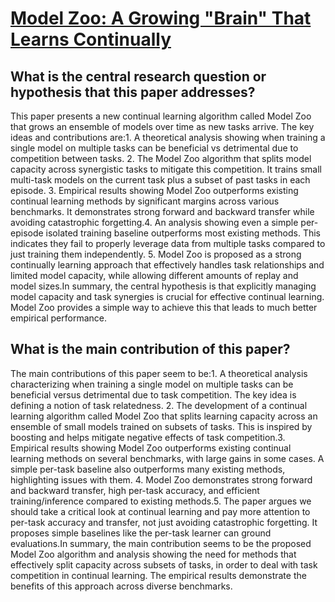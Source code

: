 # [Model Zoo: A Growing "Brain" That Learns Continually](https://arxiv.org/abs/2106.03027v3)

## What is the central research question or hypothesis that this paper addresses?

This paper presents a new continual learning algorithm called Model Zoo that grows an ensemble of models over time as new tasks arrive. The key ideas and contributions are:1. A theoretical analysis showing when training a single model on multiple tasks can be beneficial vs detrimental due to competition between tasks. 2. The Model Zoo algorithm that splits model capacity across synergistic tasks to mitigate this competition. It trains small multi-task models on the current task plus a subset of past tasks in each episode. 3. Empirical results showing Model Zoo outperforms existing continual learning methods by significant margins across various benchmarks. It demonstrates strong forward and backward transfer while avoiding catastrophic forgetting.4. An analysis showing even a simple per-episode isolated training baseline outperforms most existing methods. This indicates they fail to properly leverage data from multiple tasks compared to just training them independently. 5. Model Zoo is proposed as a strong continually learning approach that effectively handles task relationships and limited model capacity, while allowing different amounts of replay and model sizes.In summary, the central hypothesis is that explicitly managing model capacity and task synergies is crucial for effective continual learning. Model Zoo provides a simple way to achieve this that leads to much better empirical performance.


## What is the main contribution of this paper?

The main contributions of this paper seem to be:1. A theoretical analysis characterizing when training a single model on multiple tasks can be beneficial versus detrimental due to task competition. The key idea is defining a notion of task relatedness. 2. The development of a continual learning algorithm called Model Zoo that splits learning capacity across an ensemble of small models trained on subsets of tasks. This is inspired by boosting and helps mitigate negative effects of task competition.3. Empirical results showing Model Zoo outperforms existing continual learning methods on several benchmarks, with large gains in some cases. A simple per-task baseline also outperforms many existing methods, highlighting issues with them. 4. Model Zoo demonstrates strong forward and backward transfer, high per-task accuracy, and efficient training/inference compared to existing methods.5. The paper argues we should take a critical look at continual learning and pay more attention to per-task accuracy and transfer, not just avoiding catastrophic forgetting. It proposes simple baselines like the per-task learner can ground evaluations.In summary, the main contribution seems to be the proposed Model Zoo algorithm and analysis showing the need for methods that effectively split capacity across subsets of tasks, in order to deal with task competition in continual learning. The empirical results demonstrate the benefits of this approach across diverse benchmarks.
